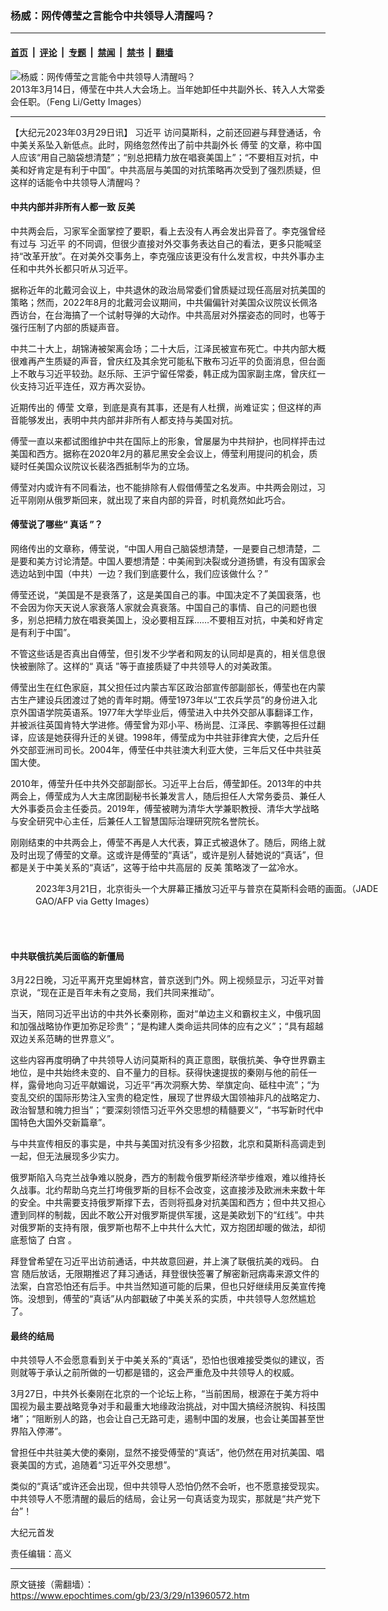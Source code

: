 ### 杨威：网传傅莹之言能令中共领导人清醒吗？

---

#### [首页](../../../..?n13960572) &nbsp;|&nbsp; [评论](../../../../../epoch-comment?n13960572) &nbsp;|&nbsp; [专题](../../../../../epoch-special?n13960572) &nbsp;|&nbsp; [禁闻](../../../../../epoch-news?n13960572) &nbsp;|&nbsp; [禁书](../../../../../books?n13960572) &nbsp;|&nbsp; [翻墙](https://github.com/gfw-breaker/nogfw/blob/master/README.md?n13960572)


<div><img alt="杨威：网传傅莹之言能令中共领导人清醒吗？" class="attachment-djy_600_400 size-djy_600_400 wp-post-image" src="https://i.epochtimes.com/assets/uploads/2023/03/id13960580-GettyImages-163667592_light-600x400.jpg"/>
<div class="caption">
 2013年3月14日，傅莹在中共人大会场上。当年她卸任中共副外长、转入人大常委会任职。（Feng Li/Getty Images）
</div></div><hr/><div class="post_content" id="artbody" itemprop="articleBody">
 <!-- article content begin -->
 <p>
  【大纪元2023年03月29日讯】
  <ok href="https://www.epochtimes.com/gb/tag/%E4%B9%A0%E8%BF%91%E5%B9%B3.html">
   习近平
  </ok>
  访问莫斯科，之前还回避与拜登通话，令中美关系坠入新低点。此时，网络忽然传出了前中共副外长
  <ok href="https://www.epochtimes.com/gb/tag/%E5%82%85%E8%8E%B9.html">
   傅莹
  </ok>
  的文章，称中国人应该“用自己脑袋想清楚”；“别总把精力放在唱衰美国上”；“不要相互对抗，中美和好肯定是有利于中国”。中共高层与美国的对抗策略再次受到了强烈质疑，但这样的话能令中共领导人清醒吗？
 </p>
 <h4>
  中共内部并非所有人都一致
  <ok href="https://www.epochtimes.com/gb/tag/%E5%8F%8D%E7%BE%8E.html">
   反美
  </ok>
 </h4>
 <p>
  中共两会后，习家军全面掌控了要职，看上去没有人再会发出异音了。李克强曾经有过与
  <ok href="https://www.epochtimes.com/gb/tag/%E4%B9%A0%E8%BF%91%E5%B9%B3.html">
   习近平
  </ok>
  的不同调，但很少直接对外交事务表达自己的看法，更多只能喊坚持“改革开放”。在对美外交事务上，李克强应该更没有什么发言权，中共外事办主任和中共外长都只听从习近平。
 </p>
 <p>
  据称近年的北戴河会议上，中共退休的政治局常委们曾质疑过现任高层对抗美国的策略；然而，2022年8月的北戴河会议期间，中共偏偏针对美国众议院议长佩洛西访台，在台海搞了一个试射导弹的大动作。中共高层对外摆姿态的同时，也等于强行压制了内部的质疑声音。
 </p>
 <p>
  中共二十大上，胡锦涛被架离会场；二十大后，江泽民被宣布死亡。中共内部大概很难再产生质疑的声音，曾庆红及其余党可能私下散布习近平的负面消息，但台面上不敢与习近平较劲。赵乐际、王沪宁留任常委，韩正成为国家副主席，曾庆红一伙支持习近平连任，双方再次妥协。
 </p>
 <p>
  近期传出的
  <ok href="https://www.epochtimes.com/gb/tag/%E5%82%85%E8%8E%B9.html">
   傅莹
  </ok>
  文章，到底是真有其事，还是有人杜撰，尚难证实；但这样的声音能够发出，表明中共内部并非所有人都支持与美国对抗。
 </p>
 <p>
  傅莹一直以来都试图维护中共在国际上的形象，曾屡屡为中共辩护，也同样抨击过美国和西方。据称在2020年2月的慕尼黑安全会议上，傅莹利用提问的机会，质疑时任美国众议院议长裴洛西抵制华为的立场。
 </p>
 <p>
  傅莹对内或许有不同看法，也不能排除有人假借傅莹之名发声。中共两会刚过，习近平刚刚从俄罗斯回来，就出现了来自内部的异音，时机竟然如此巧合。
 </p>
 <h4>
  傅莹说了哪些“
  <ok href="https://www.epochtimes.com/gb/tag/%E7%9C%9F%E8%AF%9D.html">
   真话
  </ok>
  ”？
 </h4>
 <p>
  网络传出的文章称，傅莹说，“中国人用自己脑袋想清楚，一是要自己想清楚，二是要和美方讨论清楚。中国人要想清楚：中美闹到决裂或分道扬镳，有没有国家会选边站到中国（中共）一边？我们到底要什么，我们应该做什么？”
 </p>
 <p>
  傅莹还说，“美国是不是衰落了，这是美国自己的事。中国决定不了美国衰落，也不会因为你天天说人家衰落人家就会真衰落。中国自己的事情、自己的问题也很多，别总把精力放在唱衰美国上，没必要相互踩……不要相互对抗，中美和好肯定是有利于中国”。
 </p>
 <p>
  不管这些话是否真出自傅莹，但引发不少学者和网友的认同却是真的，相关信息很快被删除了。这样的“
  <ok href="https://www.epochtimes.com/gb/tag/%E7%9C%9F%E8%AF%9D.html">
   真话
  </ok>
  ”等于直接质疑了中共领导人的对美政策。
 </p>
 <p>
  傅莹出生在红色家庭，其父担任过内蒙古军区政治部宣传部副部长，傅莹也在内蒙古生产建设兵团渡过了她的青年时期。傅莹1973年以“工农兵学员”的身份进入北京外国语学院英语系。1977年大学毕业后，傅莹进入中共外交部从事翻译工作，并被派往英国肯特大学进修。傅莹曾为邓小平、杨尚昆、江泽民、李鹏等担任过翻译，应该是她获得升迁的关键。1998年，傅莹成为中共驻菲律宾大使，之后升任外交部亚洲司司长。2004年，傅莹任中共驻澳大利亚大使，三年后又任中共驻英国大使。
 </p>
 <p>
  2010年，傅莹升任中共外交部副部长。习近平上台后，傅莹卸任。2013年的中共两会上，傅莹成为人大主席团副秘书长兼发言人，随后担任人大常务委员、兼任人大外事委员会主任委员。2019年，傅莹被聘为清华大学兼职教授、清华大学战略与安全研究中心主任，后兼任人工智慧国际治理研究院名誉院长。
 </p>
 <p>
  刚刚结束的中共两会上，傅莹不再是人大代表，算正式被退休了。随后，网络上就及时出现了傅莹的文章。这或许是傅莹的“真话”，或许是别人替她说的“真话”，但都是关于中美关系的“真话”，这等于给中共高层的
  <ok href="https://www.epochtimes.com/gb/tag/%E5%8F%8D%E7%BE%8E.html">
   反美
  </ok>
  策略泼了一盆冷水。
 </p>
 <figure aria-describedby="caption-attachment-13960582" class="wp-caption aligncenter" id="attachment_13960582" style="width: 600px">
  <ok href="https://i.epochtimes.com/assets/uploads/2023/03/id13960582-GettyImages-1248934413.jpg" target="_blank">
   <img alt="" class="size-large wp-image-13960582" src="https://i.epochtimes.com/assets/uploads/2023/03/id13960582-GettyImages-1248934413-600x399.jpg"/>
  </ok>
  <br/><figcaption class="wp-caption-text" id="caption-attachment-13960582">
   2023年3月21日，北京街头一个大屏幕正播放习近平与普京在莫斯科会晤的画面。（JADE GAO/AFP via Getty Images）
  </figcaption><br/>
 </figure><br/>
 <h4>
  中共联俄抗美后面临的新僵局
 </h4>
 <p>
  3月22日晚，习近平离开克里姆林宫，普京送到门外。网上视频显示，习近平对普京说，“现在正是百年未有之变局，我们共同来推动”。
 </p>
 <p>
  当天，陪同习近平出访的中共外长秦刚称，面对“单边主义和霸权主义，中俄巩固和加强战略协作更加弥足珍贵”；“是构建人类命运共同体的应有之义”；“具有超越双边关系范畴的世界意义”。
 </p>
 <p>
  这些内容再度明确了中共领导人访问莫斯科的真正意图，联俄抗美、争夺世界霸主地位，是中共始终未变的、自不量力的目标。获得快速提拔的秦刚与他的前任一样，露骨地向习近平献媚说，习近平“再次洞察大势、举旗定向、砥柱中流”；“为变乱交织的国际形势注入宝贵的稳定性，展现了世界级大国领袖非凡的战略定力、政治智慧和魄力担当”；“要深刻领悟习近平外交思想的精髓要义”，“书写新时代中国特色大国外交新篇章”。
 </p>
 <p>
  与中共宣传相反的事实是，中共与美国对抗没有多少招数，北京和莫斯科高调走到一起，但无法展现多少实力。
 </p>
 <p>
  俄罗斯陷入乌克兰战争难以脱身，西方的制裁令俄罗斯经济举步维艰，难以维持长久战事。北约帮助乌克兰打垮俄罗斯的目标不会改变，这直接涉及欧洲未来数十年的安全。中共需要支持俄罗斯撑下去，否则将孤身对抗美国和西方；但中共又担心遭到同样的制裁，因此不敢公开对俄罗斯提供军援，这是美欧划下的“红线”。中共对俄罗斯的支持有限，俄罗斯也帮不上中共什么大忙，双方抱团却暖的做法，却彻底惹恼了
  <ok href="https://www.epochtimes.com/gb/tag/%E7%99%BD%E5%AE%AB.html">
   白宫
  </ok>
  。
 </p>
 <p>
  拜登曾希望在习近平出访前通话，中共故意回避，并上演了联俄抗美的戏码。
  <ok href="https://www.epochtimes.com/gb/tag/%E7%99%BD%E5%AE%AB.html">
   白宫
  </ok>
  随后放话，无限期推迟了拜习通话，拜登很快签署了解密新冠病毒来源文件的法案，白宫恐怕还有后手。中共当然知道可能的后果，但也只好继续用反美宣传掩饰。没想到，傅莹的“真话”从内部戳破了中美关系的实质，中共领导人忽然尴尬了。
 </p>
 <h4>
  最终的结局
 </h4>
 <p>
  中共领导人不会愿意看到关于中美关系的“真话”，恐怕也很难接受类似的建议，否则就等于承认之前所做的一切都是错的，这会严重危及中共领导人的权威。
 </p>
 <p>
  3月27日，中共外长秦刚在北京的一个论坛上称，“当前困局，根源在于美方将中国视为最主要战略竞争对手和最重大地缘政治挑战，对中国大搞经济脱钩、科技围堵”；“阻断别人的路，也会让自己无路可走，遏制中国的发展，也会让美国甚至世界陷入停滞”。
 </p>
 <p>
  曾担任中共驻美大使的秦刚，显然不接受傅莹的“真话”，他仍然在用对抗美国、唱衰美国的方式，追随着“习近平外交思想”。
 </p>
 <p>
  类似的“真话”或许还会出现，但中共领导人恐怕仍然不会听，也不愿意接受现实。中共领导人不愿清醒的最后的结局，会让另一句真话变为现实，那就是“共产党下台”！
 </p>
 <p>
  大纪元首发
 </p>
 <p>
  责任编辑：高义
 </p>
 <!-- article content end -->
 <div id="below_article_ad">
 </div>
</div>


---

原文链接（需翻墙）：https://www.epochtimes.com/gb/23/3/29/n13960572.htm